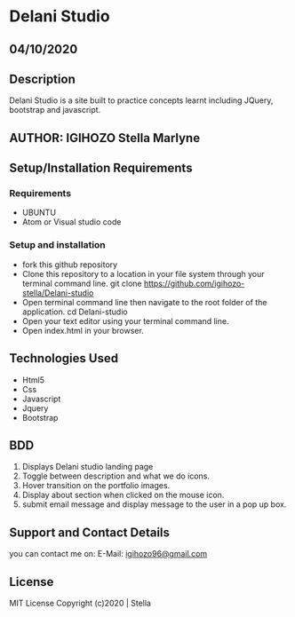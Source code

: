 # Delani Studio
## 04/10/2020
## Description
Delani Studio is a site built to practice concepts learnt including JQuery, bootstrap and javascript. 
## AUTHOR: IGIHOZO Stella Marlyne
## Setup/Installation Requirements
### Requirements
- UBUNTU
- Atom or Visual studio code
### Setup and installation
- fork this github repository 
- Clone this repository to a location in your file system through your terminal command line. git clone https://github.com/igihozo-stella/Delani-studio
- Open terminal command line then navigate to the root folder of the application. cd Delani-studio
- Open your text editor using your terminal command line.
- Open index.html in your browser.
## Technologies Used
- Html5
- Css
- Javascript
- Jquery
- Bootstrap
## BDD
1. Displays Delani studio landing page
2. Toggle between description and what we do icons.
3. Hover transition on the portfolio images.
4. Display about section when clicked on the mouse icon.
5. submit email message and display message to the user in a pop up box.
## Support and Contact Details
you can contact me on: 
E-Mail: igihozo96@gmail.com
## License
MIT License
Copyright (c)2020 | Stella